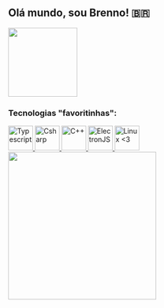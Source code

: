 
## Olá mundo, sou Brenno! 🇧🇷
<img height="140" src="https://github-readme-stats.vercel.app/api/top-langs/?username=brennomeneses&hide=css,javascript&exclude_repo=mps-br-automata&layout=compact&theme=onedark" />

### Tecnologias "favoritinhas":
<a href="https://github.com/brennomeneses">
            <img title="Typescript" height="50" src="https://cdn.jsdelivr.net/gh/devicons/devicon/icons/typescript/typescript-original.svg" /> 
            <img title="Csharp" height="50" src="https://cdn.jsdelivr.net/gh/devicons/devicon/icons/csharp/csharp-original.svg" />
            <img title="C++" height="50"  src="https://cdn.jsdelivr.net/gh/devicons/devicon/icons/cplusplus/cplusplus-original.svg" />
            <img title="ElectronJS" height="50" src="https://cdn.jsdelivr.net/gh/devicons/devicon/icons/electron/electron-original.svg" />
            <img title="Linux <3" height="50" src="https://preview.redd.it/w5gj2wkqhrc51.png?width=160&format=png&auto=webp&s=92b68f9d2b5696e2810d4d245e9c754adcb1715e" />
</a>
<img height="300" src="https://i.redd.it/pwh2q41s1wc21.gif" />
